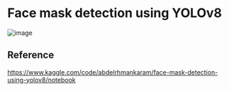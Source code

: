 # Face mask detection using YOLOv8

![image](https://github.com/user-attachments/assets/2066b3a2-d88d-4aa3-856e-d04ef714fbf6)

## Reference
https://www.kaggle.com/code/abdelrhmankaram/face-mask-detection-using-yolov8/notebook
